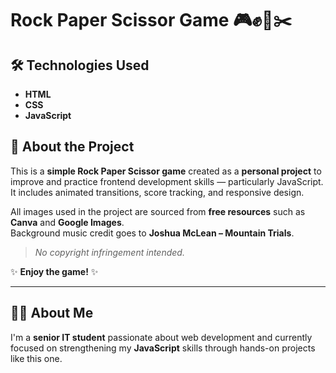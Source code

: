# Rock Paper Scissor Game 🎮✊📄✂️

## 🛠️ Technologies Used
- **HTML**
- **CSS**
- **JavaScript**

## 📖 About the Project
This is a **simple Rock Paper Scissor game** created as a **personal project** to improve and practice frontend development skills — particularly JavaScript.  
It includes animated transitions, score tracking, and responsive design.

All images used in the project are sourced from **free resources** such as **Canva** and **Google Images**.  
Background music credit goes to **Joshua McLean – Mountain Trials**.  
> *No copyright infringement intended.*

✨ **Enjoy the game!** ✨

---

## 👨‍💻 About Me
I'm a **senior IT student** passionate about web development and currently focused on strengthening my **JavaScript** skills through hands-on projects like this one.
